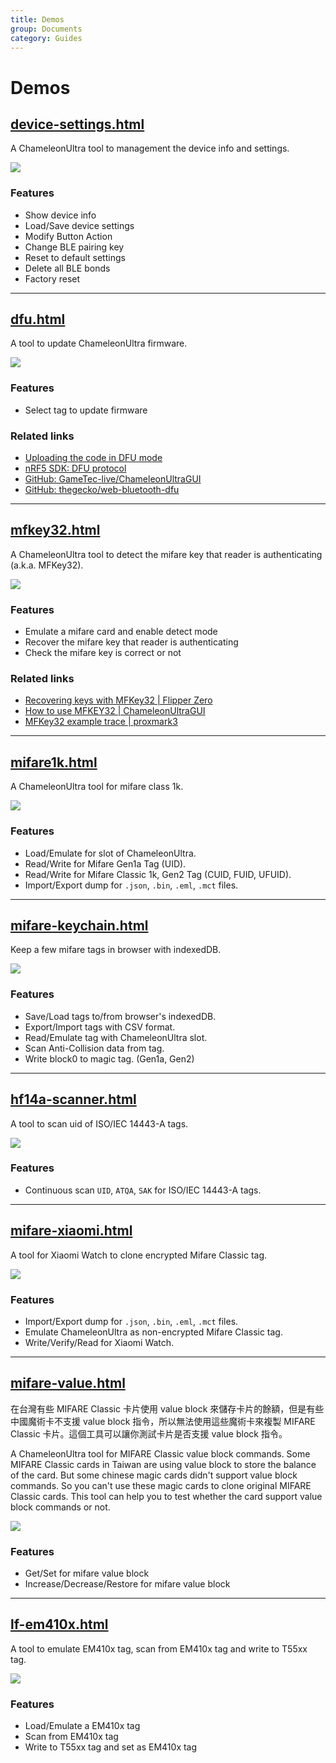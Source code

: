 ```yaml
---
title: Demos
group: Documents
category: Guides
---
```


# Demos

## [device-settings.html](https://taichunmin.idv.tw/chameleon-ultra.js/device-settings.html)

A ChameleonUltra tool to management the device info and settings.

![](https://i.imgur.com/TgVdsVo.png)

<h3>Features</h3>

- Show device info
- Load/Save device settings
- Modify Button Action
- Change BLE pairing key
- Reset to default settings
- Delete all BLE bonds
- Factory reset

- - -

## [dfu.html](https://taichunmin.idv.tw/chameleon-ultra.js/dfu.html)

A tool to update ChameleonUltra firmware.

![](https://i.imgur.com/yYsKXgx.png)

<h3>Features</h3>

- Select tag to update firmware

<h3>Related links</h3>

- [Uploading the code in DFU mode](https://github.com/RfidResearchGroup/ChameleonUltra/blob/main/docs/development.md#uploading-the-code-in-dfu-mode)
- [nRF5 SDK: DFU protocol](https://docs.nordicsemi.com/bundle/sdk_nrf5_v17.1.0/page/lib_dfu_transport.html)
- [GitHub: GameTec-live/ChameleonUltraGUI](https://github.com/GameTec-live/ChameleonUltraGUI/blob/main/chameleonultragui/lib/bridge/dfu.dart)
- [GitHub: thegecko/web-bluetooth-dfu](https://github.com/thegecko/web-bluetooth-dfu)

- - -

## [mfkey32.html](https://taichunmin.idv.tw/chameleon-ultra.js/mfkey32.html)

A ChameleonUltra tool to detect the mifare key that reader is authenticating (a.k.a. MFKey32).

![](https://i.imgur.com/OyZ4E3Z.png)

<h3>Features</h3>

- Emulate a mifare card and enable detect mode
- Recover the mifare key that reader is authenticating
- Check the mifare key is correct or not

<h3>Related links</h3>

- [Recovering keys with MFKey32 | Flipper Zero](https://docs.flipper.net/nfc/mfkey32)
- [How to use MFKEY32 | ChameleonUltraGUI](https://github.com/RfidResearchGroup/ChameleonUltra/blob/main/docs/chameleonultragui.md#how-to-use-mfkey32)
- [MFKey32 example trace | proxmark3](https://github.com/RfidResearchGroup/proxmark3/blob/master/tools/mfkey/example_trace.txt)

- - -

## [mifare1k.html](https://taichunmin.idv.tw/chameleon-ultra.js/mifare1k.html)

A ChameleonUltra tool for mifare class 1k.

![](https://i.imgur.com/zJ1qIdj.png)

<h3>Features</h3>

- Load/Emulate for slot of ChameleonUltra.
- Read/Write for Mifare Gen1a Tag (UID).
- Read/Write for Mifare Classic 1k, Gen2 Tag (CUID, FUID, UFUID).
- Import/Export dump for `.json`, `.bin`, `.eml`, `.mct` files.

- - -

## [mifare-keychain.html](https://taichunmin.idv.tw/chameleon-ultra.js/mifare-keychain.html)

Keep a few mifare tags in browser with indexedDB.

![](https://i.imgur.com/1Xe3Fgs.png)

<h3>Features</h3>

- Save/Load tags to/from browser's indexedDB.
- Export/Import tags with CSV format.
- Read/Emulate tag with ChameleonUltra slot.
- Scan Anti-Collision data from tag.
- Write block0 to magic tag. (Gen1a, Gen2)

- - -

## [hf14a-scanner.html](https://taichunmin.idv.tw/chameleon-ultra.js/hf14a-scanner.html)

A tool to scan uid of ISO/IEC 14443-A tags.

![](https://i.imgur.com/8QfzaaZ.png)

<h3>Features</h3>

- Continuous scan `UID`, `ATQA`, `SAK` for ISO/IEC 14443-A tags.

- - -

## [mifare-xiaomi.html](https://taichunmin.idv.tw/chameleon-ultra.js/mifare-xiaomi.html)

A tool for Xiaomi Watch to clone encrypted Mifare Classic tag.

![](https://i.imgur.com/M39Y0Be.png)

<h3>Features</h3>

- Import/Export dump for `.json`, `.bin`, `.eml`, `.mct` files.
- Emulate ChameleonUltra as non-encrypted Mifare Classic tag.
- Write/Verify/Read for Xiaomi Watch.

- - -

## [mifare-value.html](https://taichunmin.idv.tw/chameleon-ultra.js/mifare-value.html)

在台灣有些 MIFARE Classic 卡片使用 value block 來儲存卡片的餘額，但是有些中國魔術卡不支援 value block 指令，所以無法使用這些魔術卡來複製 MIFARE Classic 卡片。這個工具可以讓你測試卡片是否支援 value block 指令。

A ChameleonUltra tool for MIFARE Classic value block commands. Some MIFARE Classic cards in Taiwan are using value block to store the balance of the card. But some chinese magic cards didn't support value block commands. So you can't use these magic cards to clone original MIFARE Classic cards. This tool can help you to test whether the card support value block commands or not.

![](https://i.imgur.com/jJ3pNvn.png)

<h3>Features</h3>

- Get/Set for mifare value block
- Increase/Decrease/Restore for mifare value block

- - -

## [lf-em410x.html](https://taichunmin.idv.tw/chameleon-ultra.js/lf-em410x.html)

A tool to emulate EM410x tag, scan from EM410x tag and write to T55xx tag.

![](https://i.imgur.com/EjLG2Zo.png)

<h3>Features</h3>

- Load/Emulate a EM410x tag
- Scan from EM410x tag
- Write to T55xx tag and set as EM410x tag
